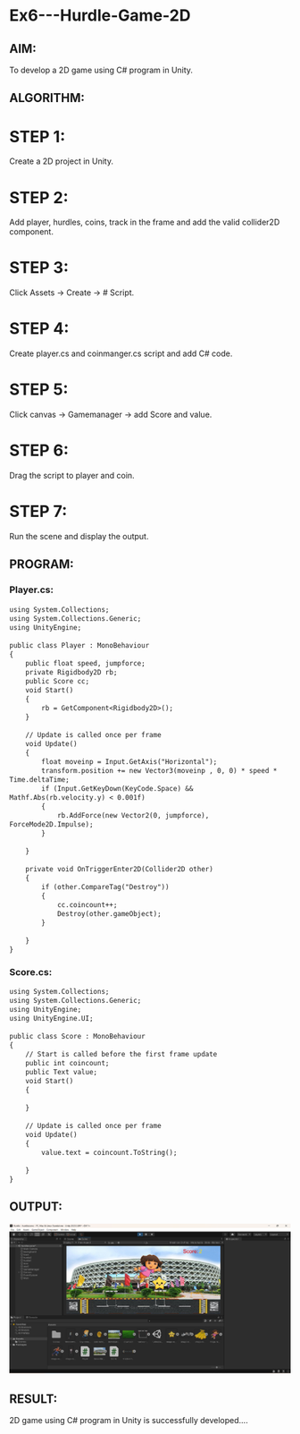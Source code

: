 # Ex6---Hurdle-Game-2D

## AIM:
To develop a 2D game using C# program in Unity.

## ALGORITHM:
# STEP 1: 
Create a 2D project in Unity.

# STEP 2: 
Add player, hurdles, coins, track in the frame and add the valid collider2D component.

# STEP 3: 
Click Assets -> Create -> # Script.

# STEP 4: 
Create player.cs and coinmanger.cs script and add C# code.

# STEP 5: 
Click canvas -> Gamemanager -> add Score and value.

# STEP 6: 
Drag the script to player and coin.

# STEP 7: 
Run the scene and display the output.
## PROGRAM:

### Player.cs:
```
using System.Collections;
using System.Collections.Generic;
using UnityEngine;

public class Player : MonoBehaviour
{
    public float speed, jumpforce;
    private Rigidbody2D rb;
    public Score cc;
    void Start()
    {
        rb = GetComponent<Rigidbody2D>();
    }

    // Update is called once per frame
    void Update()
    {
        float moveinp = Input.GetAxis("Horizontal");
        transform.position += new Vector3(moveinp , 0, 0) * speed * Time.deltaTime;
        if (Input.GetKeyDown(KeyCode.Space) && Mathf.Abs(rb.velocity.y) < 0.001f)
        {
            rb.AddForce(new Vector2(0, jumpforce), ForceMode2D.Impulse);
        }

    }
    
    private void OnTriggerEnter2D(Collider2D other)
    {
        if (other.CompareTag("Destroy"))
        {
            cc.coincount++;
            Destroy(other.gameObject);
        }

    }
}

```

### Score.cs:

```
using System.Collections;
using System.Collections.Generic;
using UnityEngine;
using UnityEngine.UI;

public class Score : MonoBehaviour
{
    // Start is called before the first frame update
    public int coincount;
    public Text value;
    void Start()
    {
        
    }

    // Update is called once per frame
    void Update()
    {
        value.text = coincount.ToString();
        
    }
}

```

## OUTPUT:

![alt text](image-1.png)

## RESULT:
2D game using C# program in Unity is successfully developed....
